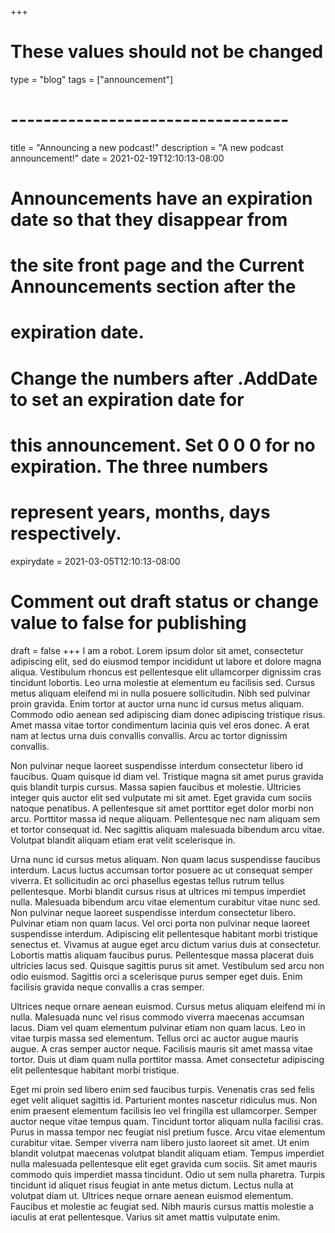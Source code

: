 +++
# These values should not be changed
type = "blog"
tags = ["announcement"]
# ----------------------------------

title = "Announcing a new podcast!"
description = "A new podcast announcement!"
date = 2021-02-19T12:10:13-08:00

# Announcements have an expiration date so that they disappear from
# the site front page and the Current Announcements section after the
# expiration date.
# Change the numbers after .AddDate to set an expiration date for
# this announcement. Set 0 0 0 for no expiration. The three numbers
# represent years, months, days respectively.
expirydate = 2021-03-05T12:10:13-08:00

# Comment out draft status or change value to false for publishing
draft = false
+++
I am a robot. Lorem ipsum dolor sit amet, consectetur adipiscing elit, sed do eiusmod tempor incididunt ut labore et dolore magna aliqua. Vestibulum rhoncus est pellentesque elit ullamcorper dignissim cras tincidunt lobortis. Leo urna molestie at elementum eu facilisis sed. Cursus metus aliquam eleifend mi in nulla posuere sollicitudin. Nibh sed pulvinar proin gravida. Enim tortor at auctor urna nunc id cursus metus aliquam. Commodo odio aenean sed adipiscing diam donec adipiscing tristique risus. Amet massa vitae tortor condimentum lacinia quis vel eros donec. A erat nam at lectus urna duis convallis convallis. Arcu ac tortor dignissim convallis.

Non pulvinar neque laoreet suspendisse interdum consectetur libero id faucibus. Quam quisque id diam vel. Tristique magna sit amet purus gravida quis blandit turpis cursus. Massa sapien faucibus et molestie. Ultricies integer quis auctor elit sed vulputate mi sit amet. Eget gravida cum sociis natoque penatibus. A pellentesque sit amet porttitor eget dolor morbi non arcu. Porttitor massa id neque aliquam. Pellentesque nec nam aliquam sem et tortor consequat id. Nec sagittis aliquam malesuada bibendum arcu vitae. Volutpat blandit aliquam etiam erat velit scelerisque in.

Urna nunc id cursus metus aliquam. Non quam lacus suspendisse faucibus interdum. Lacus luctus accumsan tortor posuere ac ut consequat semper viverra. Et sollicitudin ac orci phasellus egestas tellus rutrum tellus pellentesque. Morbi blandit cursus risus at ultrices mi tempus imperdiet nulla. Malesuada bibendum arcu vitae elementum curabitur vitae nunc sed. Non pulvinar neque laoreet suspendisse interdum consectetur libero. Pulvinar etiam non quam lacus. Vel orci porta non pulvinar neque laoreet suspendisse interdum. Adipiscing elit pellentesque habitant morbi tristique senectus et. Vivamus at augue eget arcu dictum varius duis at consectetur. Lobortis mattis aliquam faucibus purus. Pellentesque massa placerat duis ultricies lacus sed. Quisque sagittis purus sit amet. Vestibulum sed arcu non odio euismod. Sagittis orci a scelerisque purus semper eget duis. Enim facilisis gravida neque convallis a cras semper.

Ultrices neque ornare aenean euismod. Cursus metus aliquam eleifend mi in nulla. Malesuada nunc vel risus commodo viverra maecenas accumsan lacus. Diam vel quam elementum pulvinar etiam non quam lacus. Leo in vitae turpis massa sed elementum. Tellus orci ac auctor augue mauris augue. A cras semper auctor neque. Facilisis mauris sit amet massa vitae tortor. Duis ut diam quam nulla porttitor massa. Amet consectetur adipiscing elit pellentesque habitant morbi tristique.

Eget mi proin sed libero enim sed faucibus turpis. Venenatis cras sed felis eget velit aliquet sagittis id. Parturient montes nascetur ridiculus mus. Non enim praesent elementum facilisis leo vel fringilla est ullamcorper. Semper auctor neque vitae tempus quam. Tincidunt tortor aliquam nulla facilisi cras. Purus in massa tempor nec feugiat nisl pretium fusce. Arcu vitae elementum curabitur vitae. Semper viverra nam libero justo laoreet sit amet. Ut enim blandit volutpat maecenas volutpat blandit aliquam etiam. Tempus imperdiet nulla malesuada pellentesque elit eget gravida cum sociis. Sit amet mauris commodo quis imperdiet massa tincidunt. Odio ut sem nulla pharetra. Turpis tincidunt id aliquet risus feugiat in ante metus dictum. Lectus nulla at volutpat diam ut. Ultrices neque ornare aenean euismod elementum. Faucibus et molestie ac feugiat sed. Nibh mauris cursus mattis molestie a iaculis at erat pellentesque. Varius sit amet mattis vulputate enim.